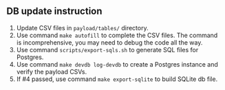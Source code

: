 ## DB update instruction

1. Update CSV files in `payload/tables/` directory.
2. Use command `make autofill` to complete the CSV files. The command is incomprehensive, you may need to debug the code all the way.
3. Use command `scripts/export-sqls.sh` to generate SQL files for Postgres.
4. Use command `make devdb log-devdb` to create a Postgres instance and verify the payload CSVs.
5. If #4 passed, use command `make export-sqlite` to build SQLite db file.
